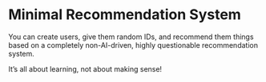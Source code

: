 # Minimal Recommendation System

You can create users, give them random IDs, and recommend them things based on a completely non-AI-driven, highly questionable recommendation system. 

It’s all about learning, not about making sense! 
